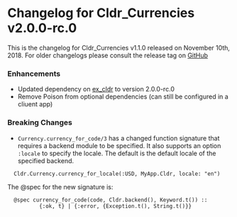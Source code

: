 # Changelog for Cldr_Currencies v2.0.0-rc.0

This is the changelog for Cldr_Currencies v1.1.0 released on November 10th, 2018.  For older changelogs please consult the release tag on [GitHub](https://github.com/kipcole9/cldr_currencies/tags)

### Enhancements

* Updated dependency on [ex_cldr](https://hex.pm/packages/ex_cldr) to version 2.0.0-rc.0
* Remove Poison from optional dependencies (can still be configured in a cliuent app)

### Breaking Changes

* `Currency.currency_for_code/3` has a changed function signature that requires a backend module to be specified.  It also supports an option `:locale` to specify the locale. The default is the default locale of the specified backend.
```
  Cldr.Currency.currency_for_locale(:USD, MyApp.Cldr, locale: "en")
```
The @spec for the new signature is:
```
  @spec currency_for_code(code, Cldr.backend(), Keyword.t()) ::
          {:ok, t} | {:error, {Exception.t(), String.t()}}
```
